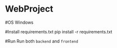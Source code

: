 # WebProject

#OS 
Windows

#Install requirements.txt
pip install -r requirements.txt

#Run
Run both `backend` and `frontend`
